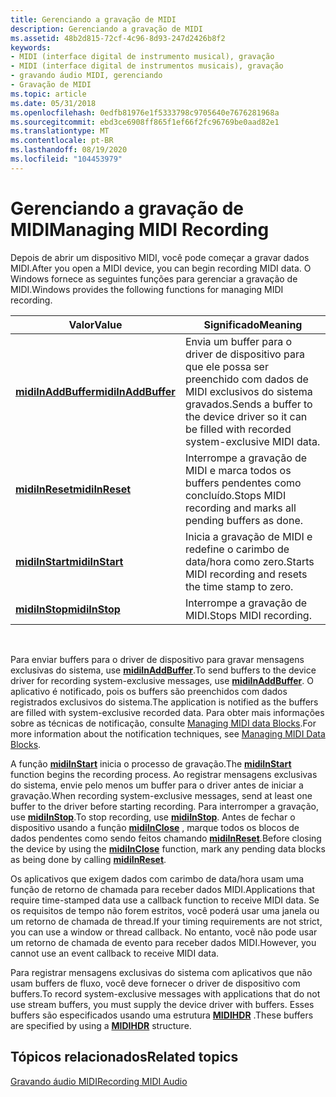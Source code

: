 ```yaml
---
title: Gerenciando a gravação de MIDI
description: Gerenciando a gravação de MIDI
ms.assetid: 48b2d815-72cf-4c96-8d93-247d2426b8f2
keywords:
- MIDI (interface digital de instrumento musical), gravação
- MIDI (interface digital de instrumentos musicais), gravação
- gravando áudio MIDI, gerenciando
- Gravação de MIDI
ms.topic: article
ms.date: 05/31/2018
ms.openlocfilehash: 0edfb81976e1f5333798c9705640e7676281968a
ms.sourcegitcommit: ebd3ce6908ff865f1ef66f2fc96769be0aad82e1
ms.translationtype: MT
ms.contentlocale: pt-BR
ms.lasthandoff: 08/19/2020
ms.locfileid: "104453979"
---
```

# <a name="managing-midi-recording"></a><span data-ttu-id="6339e-107">Gerenciando a gravação de MIDI</span><span class="sxs-lookup"><span data-stu-id="6339e-107">Managing MIDI Recording</span></span>

<span data-ttu-id="6339e-108">Depois de abrir um dispositivo MIDI, você pode começar a gravar dados MIDI.</span><span class="sxs-lookup"><span data-stu-id="6339e-108">After you open a MIDI device, you can begin recording MIDI data.</span></span> <span data-ttu-id="6339e-109">O Windows fornece as seguintes funções para gerenciar a gravação de MIDI.</span><span class="sxs-lookup"><span data-stu-id="6339e-109">Windows provides the following functions for managing MIDI recording.</span></span>



| <span data-ttu-id="6339e-110">Valor</span><span class="sxs-lookup"><span data-stu-id="6339e-110">Value</span></span>                                      | <span data-ttu-id="6339e-111">Significado</span><span class="sxs-lookup"><span data-stu-id="6339e-111">Meaning</span></span>                                                                                           |
|--------------------------------------------|---------------------------------------------------------------------------------------------------|
| [<span data-ttu-id="6339e-112">**midiInAddBuffer**</span><span class="sxs-lookup"><span data-stu-id="6339e-112">**midiInAddBuffer**</span></span>](/windows/win32/api/mmeapi/nf-mmeapi-midiinaddbuffer) | <span data-ttu-id="6339e-113">Envia um buffer para o driver de dispositivo para que ele possa ser preenchido com dados de MIDI exclusivos do sistema gravados.</span><span class="sxs-lookup"><span data-stu-id="6339e-113">Sends a buffer to the device driver so it can be filled with recorded system-exclusive MIDI data.</span></span> |
| [<span data-ttu-id="6339e-114">**midiInReset**</span><span class="sxs-lookup"><span data-stu-id="6339e-114">**midiInReset**</span></span>](/windows/win32/api/mmeapi/nf-mmeapi-midiinreset)         | <span data-ttu-id="6339e-115">Interrompe a gravação de MIDI e marca todos os buffers pendentes como concluído.</span><span class="sxs-lookup"><span data-stu-id="6339e-115">Stops MIDI recording and marks all pending buffers as done.</span></span>                                       |
| [<span data-ttu-id="6339e-116">**midiInStart**</span><span class="sxs-lookup"><span data-stu-id="6339e-116">**midiInStart**</span></span>](/windows/win32/api/mmeapi/nf-mmeapi-midiinstart)         | <span data-ttu-id="6339e-117">Inicia a gravação de MIDI e redefine o carimbo de data/hora como zero.</span><span class="sxs-lookup"><span data-stu-id="6339e-117">Starts MIDI recording and resets the time stamp to zero.</span></span>                                          |
| [<span data-ttu-id="6339e-118">**midiInStop**</span><span class="sxs-lookup"><span data-stu-id="6339e-118">**midiInStop**</span></span>](/windows/win32/api/mmeapi/nf-mmeapi-midiinstop)           | <span data-ttu-id="6339e-119">Interrompe a gravação de MIDI.</span><span class="sxs-lookup"><span data-stu-id="6339e-119">Stops MIDI recording.</span></span>                                                                             |



 

<span data-ttu-id="6339e-120">Para enviar buffers para o driver de dispositivo para gravar mensagens exclusivas do sistema, use [**midiInAddBuffer**](/windows/win32/api/mmeapi/nf-mmeapi-midiinaddbuffer).</span><span class="sxs-lookup"><span data-stu-id="6339e-120">To send buffers to the device driver for recording system-exclusive messages, use [**midiInAddBuffer**](/windows/win32/api/mmeapi/nf-mmeapi-midiinaddbuffer).</span></span> <span data-ttu-id="6339e-121">O aplicativo é notificado, pois os buffers são preenchidos com dados registrados exclusivos do sistema.</span><span class="sxs-lookup"><span data-stu-id="6339e-121">The application is notified as the buffers are filled with system-exclusive recorded data.</span></span> <span data-ttu-id="6339e-122">Para obter mais informações sobre as técnicas de notificação, consulte [Managing MIDI data Blocks](managing-midi-data-blocks.md).</span><span class="sxs-lookup"><span data-stu-id="6339e-122">For more information about the notification techniques, see [Managing MIDI Data Blocks](managing-midi-data-blocks.md).</span></span>

<span data-ttu-id="6339e-123">A função [**midiInStart**](/windows/win32/api/mmeapi/nf-mmeapi-midiinstart) inicia o processo de gravação.</span><span class="sxs-lookup"><span data-stu-id="6339e-123">The [**midiInStart**](/windows/win32/api/mmeapi/nf-mmeapi-midiinstart) function begins the recording process.</span></span> <span data-ttu-id="6339e-124">Ao registrar mensagens exclusivas do sistema, envie pelo menos um buffer para o driver antes de iniciar a gravação.</span><span class="sxs-lookup"><span data-stu-id="6339e-124">When recording system-exclusive messages, send at least one buffer to the driver before starting recording.</span></span> <span data-ttu-id="6339e-125">Para interromper a gravação, use [**midiInStop**](/windows/win32/api/mmeapi/nf-mmeapi-midiinstop).</span><span class="sxs-lookup"><span data-stu-id="6339e-125">To stop recording, use [**midiInStop**](/windows/win32/api/mmeapi/nf-mmeapi-midiinstop).</span></span> <span data-ttu-id="6339e-126">Antes de fechar o dispositivo usando a função [**midiInClose**](/windows/win32/api/mmeapi/nf-mmeapi-midiinclose) , marque todos os blocos de dados pendentes como sendo feitos chamando [**midiInReset**](/windows/win32/api/mmeapi/nf-mmeapi-midiinreset).</span><span class="sxs-lookup"><span data-stu-id="6339e-126">Before closing the device by using the [**midiInClose**](/windows/win32/api/mmeapi/nf-mmeapi-midiinclose) function, mark any pending data blocks as being done by calling [**midiInReset**](/windows/win32/api/mmeapi/nf-mmeapi-midiinreset).</span></span>

<span data-ttu-id="6339e-127">Os aplicativos que exigem dados com carimbo de data/hora usam uma função de retorno de chamada para receber dados MIDI.</span><span class="sxs-lookup"><span data-stu-id="6339e-127">Applications that require time-stamped data use a callback function to receive MIDI data.</span></span> <span data-ttu-id="6339e-128">Se os requisitos de tempo não forem estritos, você poderá usar uma janela ou um retorno de chamada de thread.</span><span class="sxs-lookup"><span data-stu-id="6339e-128">If your timing requirements are not strict, you can use a window or thread callback.</span></span> <span data-ttu-id="6339e-129">No entanto, você não pode usar um retorno de chamada de evento para receber dados MIDI.</span><span class="sxs-lookup"><span data-stu-id="6339e-129">However, you cannot use an event callback to receive MIDI data.</span></span>

<span data-ttu-id="6339e-130">Para registrar mensagens exclusivas do sistema com aplicativos que não usam buffers de fluxo, você deve fornecer o driver de dispositivo com buffers.</span><span class="sxs-lookup"><span data-stu-id="6339e-130">To record system-exclusive messages with applications that do not use stream buffers, you must supply the device driver with buffers.</span></span> <span data-ttu-id="6339e-131">Esses buffers são especificados usando uma estrutura [**MIDIHDR**](/windows/win32/api/mmeapi/ns-mmeapi-midihdr) .</span><span class="sxs-lookup"><span data-stu-id="6339e-131">These buffers are specified by using a [**MIDIHDR**](/windows/win32/api/mmeapi/ns-mmeapi-midihdr) structure.</span></span>

## <a name="related-topics"></a><span data-ttu-id="6339e-132">Tópicos relacionados</span><span class="sxs-lookup"><span data-stu-id="6339e-132">Related topics</span></span>

<dl> <dt>

[<span data-ttu-id="6339e-133">Gravando áudio MIDI</span><span class="sxs-lookup"><span data-stu-id="6339e-133">Recording MIDI Audio</span></span>](recording-midi-audio.md)
</dt> </dl>

 

 